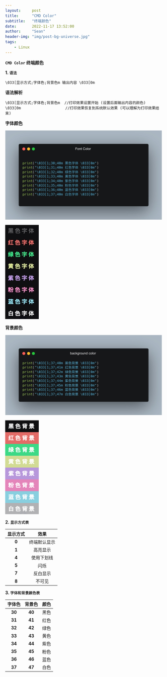 ```yaml
---
layout:     post
title:      "CMD Color"
subtitle:   "终端颜色"
date:       2022-11-17 13:52:00
author:     "Sean"
header-img: "img/post-bg-universe.jpg"
tags:
    - Linux
---
```


**`CMD Color` 终端颜色**

**1. `语法`**

```
\033[显示方式;字体色;背景色m 输出内容 \033[0m
```

**语法解析**

```
\033[显示方式;字体色;背景色m  //打印效果设置开始 (设置后面输出内容的颜色)
\033[0m                    //打印效果恢复到系统默认效果 (可以理解为打印效果结束)
```

**字体颜色**

![](/img/in-post/post-cmdcolor/post-cmdcolor-fontcolor.png "字体颜色")

![](/img/in-post/post-cmdcolor/post-cmdcolor-fontcolor-show.png "字体颜色")

**背景颜色**

![](/img/in-post/post-cmdcolor/post-cmdcolor-background.png "背景颜色")

![](/img/in-post/post-cmdcolor/post-cmdcolor-background-show.png "背景颜色")

**2. `显示方式表`**

|   显示方式     |   效果             |
|:-------------:|:-----------------:|
| **0**		    | 终端默认显示        |
| **1**		    | 高亮显示 		    |
| **4**  		| 使用下划线          |
| **5**  		| 闪烁               |
| **7**  		| 反白显示            |
| **8**  		| 不可见              |

**3. `字体和背景颜色表`**

| 字体色         | 背景色         | 颜色           |
|:-------------:|:-------------:|:-------------:|
| **30**		| **40**        | 黑色           |
| **31**		| **41**        | 红色           |
| **32**		| **42**        | 绿色           |
| **33**		| **43**        | 黄色           |
| **34**		| **44**        | 紫色           |
| **35**		| **45**        | 粉色           |
| **36**		| **46**        | 蓝色           |
| **37**		| **47**        | 白色           |








